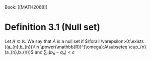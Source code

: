 Book: [[MATH2068]]
# Definition 3.1 (Null set)
Let $A\subseteq \mathbb{R}$.
We say that $A$ is a null set if $\forall \varepsilon>0:\exists ((a_{n},b_{n}))\in \power(\mathbb{R})^{\omega}:A\subseteq \cup_{n}(a_{n},b_{n})$ and $\sum_{n}(b_{n}-a_{n})<\varepsilon$
